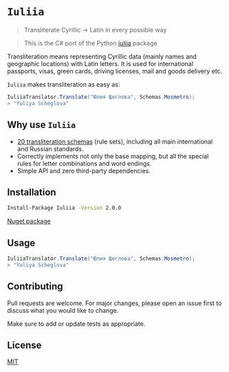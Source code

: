 # `Iuliia`
> Transliterate Cyrillic → Latin in every possible way

> This is the C# port of the Python [iuliia](https://github.com/nalgeon/iuliia-py) package

Transliteration means representing Cyrillic data (mainly names and geographic locations) with Latin letters. It is used for international passports, visas, green cards, driving licenses, mail and goods delivery etc.

`Iuliia` makes transliteration as easy as:

```cs
IuliiaTranslator.Translate("Юлия Щеглова", Schemas.Mosmetro);
> "Yuliya Scheglova"
```

## Why use `Iuliia`

- [20 transliteration schemas](https://github.com/nalgeon/iuliia) (rule sets), including all main international and Russian standards.
- Correctly implements not only the base mapping, but all the special rules for letter combinations and word endings.
- Simple API and zero third-party dependencies.

## Installation

```sh
Install-Package Iuliia -Version 2.0.0
```

[Nuget package](https://www.nuget.org/packages/Iuliia/)

## Usage

```cs
IuliiaTranslator.Translate("Юлия Щеглова", Schemas.Mosmetro);
> "Yuliya Scheglova"
```

## Contributing

Pull requests are welcome. For major changes, please open an issue first to discuss what you would like to change.

Make sure to add or update tests as appropriate.

## License

[MIT](https://choosealicense.com/licenses/mit/)
